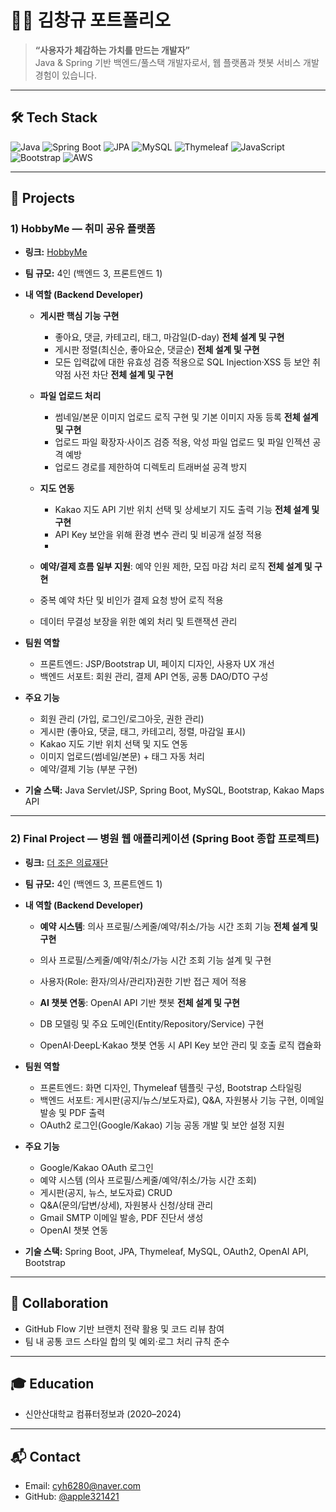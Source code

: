 # 👨‍💻 김창규 포트폴리오

> **“사용자가 체감하는 가치를 만드는 개발자”**  
> Java & Spring 기반 백엔드/풀스택 개발자로서, 웹 플랫폼과 챗봇 서비스 개발 경험이 있습니다.

---

## 🛠 Tech Stack
![Java](https://img.shields.io/badge/Java-17+-orange)
![Spring Boot](https://img.shields.io/badge/Spring%20Boot-3.x-brightgreen)
![JPA](https://img.shields.io/badge/JPA-Hibernate-blue)
![MySQL](https://img.shields.io/badge/MySQL-8.0-blue)
![Thymeleaf](https://img.shields.io/badge/Thymeleaf--informational)
![JavaScript](https://img.shields.io/badge/JavaScript-ES6-yellow)
![Bootstrap](https://img.shields.io/badge/Bootstrap-5-purple)
![AWS](https://img.shields.io/badge/AWS-EC2%20%7C%20RDS%20%7C%20S3-black)

---

## 📌 Projects

### 1) HobbyMe — 취미 공유 플랫폼
- **링크:** [HobbyMe](https://github.com/apple231421/hobbyMe)  

- **팀 규모:** 4인 (백엔드 3, 프론트엔드 1)  
- **내 역할 (Backend Developer)**
  - **게시판 핵심 기능 구현**  
    - 좋아요, 댓글, 카테고리, 태그, 마감일(D-day) **전체 설계 및 구현**
    - 게시판 정렬(최신순, 좋아요순, 댓글순) **전체 설계 및 구현**
    - 모든 입력값에 대한 유효성 검증 적용으로 SQL Injection·XSS 등 보안 취약점 사전 차단 **전체 설계 및 구현**
      
  - **파일 업로드 처리**  
    - 썸네일/본문 이미지 업로드 로직 구현 및 기본 이미지 자동 등록 **전체 설계 및 구현** 
    - 업로드 파일 확장자·사이즈 검증 적용, 악성 파일 업로드 및 파일 인젝션 공격 예방
    - 업로드 경로를 제한하여 디렉토리 트래버설 공격 방지 

  - **지도 연동**  
    - Kakao 지도 API 기반 위치 선택 및 상세보기 지도 출력 기능 **전체 설계 및 구현**
    - API Key 보안을 위해 환경 변수 관리 및 비공개 설정 적용
    - 
  - **예약/결제 흐름 일부 지원**: 예약 인원 제한, 모집 마감 처리 로직 **전체 설계 및 구현**
  - 중복 예약 차단 및 비인가 결제 요청 방어 로직 적용
  - 데이터 무결성 보장을 위한 예외 처리 및 트랜잭션 관리

- **팀원 역할**
  - 프론트엔드: JSP/Bootstrap UI, 페이지 디자인, 사용자 UX 개선  
  - 백엔드 서포트: 회원 관리, 결제 API 연동, 공통 DAO/DTO 구성  

- **주요 기능**
  - 회원 관리 (가입, 로그인/로그아웃, 권한 관리)  
  - 게시판 (좋아요, 댓글, 태그, 카테고리, 정렬, 마감일 표시)  
  - Kakao 지도 기반 위치 선택 및 지도 연동  
  - 이미지 업로드(썸네일/본문) + 태그 자동 처리  
  - 예약/결제 기능 (부분 구현)

- **기술 스택:** Java Servlet/JSP, Spring Boot, MySQL, Bootstrap, Kakao Maps API

---

### 2) Final Project — 병원 웹 애플리케이션 (Spring Boot 종합 프로젝트)
- **링크:** [더 조은 의료재단](https://github.com/apple231421/final-project)  

- **팀 규모:** 4인 (백엔드 3, 프론트엔드 1)  
- **내 역할 (Backend Developer)**
  - **예약 시스템**: 의사 프로필/스케줄/예약/취소/가능 시간 조회 기능 **전체 설계 및 구현**
  - 의사 프로필/스케줄/예약/취소/가능 시간 조회 기능 설계 및 구현
  - 사용자(Role: 환자/의사/관리자)권한 기반 접근 제어 적용
    
  - **AI 챗봇 연동**: OpenAI API 기반 챗봇 **전체 설계 및 구현**
  - DB 모델링 및 주요 도메인(Entity/Repository/Service) 구현
  - OpenAI·DeepL·Kakao 챗봇 연동 시 API Key 보안 관리 및 호출 로직 캡슐화

- **팀원 역할**
  - 프론트엔드: 화면 디자인, Thymeleaf 템플릿 구성, Bootstrap 스타일링
  - 백엔드 서포트: 게시판(공지/뉴스/보도자료), Q&A, 자원봉사 기능 구현, 이메일 발송 및 PDF 출력
  - OAuth2 로그인(Google/Kakao) 기능 공동 개발 및 보안 설정 지원

- **주요 기능**
  - Google/Kakao OAuth 로그인
  - 예약 시스템 (의사 프로필/스케줄/예약/취소/가능 시간 조회)
  - 게시판(공지, 뉴스, 보도자료) CRUD 
  - Q&A(문의/답변/상세), 자원봉사 신청/상태 관리
  - Gmail SMTP 이메일 발송, PDF 진단서 생성
  - OpenAI 챗봇 연동

- **기술 스택:** Spring Boot, JPA, Thymeleaf, MySQL, OAuth2, OpenAI API, Bootstrap

---

## 🤝 Collaboration
- GitHub Flow 기반 브랜치 전략 활용 및 코드 리뷰 참여
- 팀 내 공통 코드 스타일 합의 및 예외·로그 처리 규칙 준수

---

## 🎓 Education
- 신안산대학교 컴퓨터정보과 (2020–2024)

---

## 📬 Contact
- Email: cyh6280@naver.com  
- GitHub: [@apple321421](https://github.com/apple321421)
